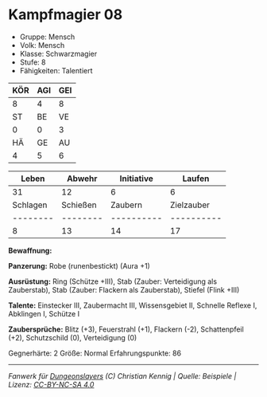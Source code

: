 # Kampfmagier 08  
- Gruppe: Mensch  
- Volk: Mensch  
- Klasse: Schwarzmagier  
- Stufe: 8  
- Fähigkeiten: Talentiert  


| KÖR | AGI | GEI |  
| --- | --- | --- |  
| 8   | 4   | 8   |
| ST  | BE  | VE  |  
| 0   | 0   | 3   |
| HÄ  | GE  | AU  |  
| 4   | 5   | 6   |


| Leben    | Abwehr   | Initiative | Laufen     |
| -------- | -------- | ---------- | ---------- |
| 31       | 12       | 6          | 6          |
| Schlagen | Schießen | Zaubern    | Zielzauber |
| -------- | -------- | ---------- | ---------- |
| 8        | 13       | 14         | 17         |

**Bewaffnung:**


**Panzerung:**
Robe (runenbestickt) (Aura +1)

**Ausrüstung:**
Ring (Schütze +III), Stab (Zauber: Verteidigung als Zauberstab), Stab (Zauber: Flackern als Zauberstab), Stiefel (Flink +III)

**Talente:**
Einstecker III, Zaubermacht III, Wissensgebiet II, Schnelle Reflexe I, Abklingen I, Schütze I

**Zaubersprüche:**
Blitz (+3), Feuerstrahl (+1), Flackern (-2), Schattenpfeil (+2), Schutzschild (0), Verteidigung (0)

Gegnerhärte: 2
Größe: Normal
Erfahrungspunkte: 86



___
*Fanwerk für [Dungeonslayers](https://www.dungeonslayers.net/) (C) Christian Kennig | Quelle: Beispiele | Lizenz: [CC-BY-NC-SA 4.0](https://creativecommons.org/licenses/by-nc-sa/4.0/deed.de)*